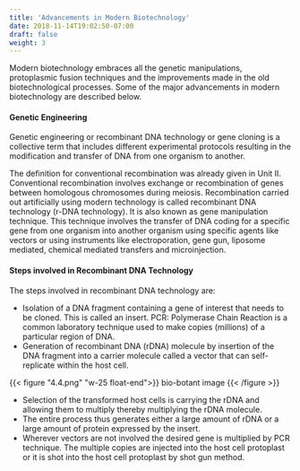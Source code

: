 ```yaml
---
title: 'Advancements in Modern Biotechnology'
date: 2018-11-14T19:02:50-07:00
draft: false
weight: 3
---
```


Modern biotechnology embraces all the genetic manipulations, protoplasmic fusion techniques and the improvements made in the old biotechnological processes. Some of the major advancements in modern biotechnology are described below.

#### Genetic Engineering

Genetic engineering or recombinant DNA technology or gene cloning is a collective term that includes different experimental protocols resulting in the modification and transfer of DNA from one organism to another.

The definition for conventional recombination was already given in Unit II. Conventional recombination involves exchange or recombination of genes between homologous chromosomes during meiosis. Recombination carried out artificially using modern technology is called recombinant DNA technology (r-DNA technology). It is also known as gene manipulation technique. This technique involves the transfer of DNA coding for a specific gene from one organism into another organism using specific agents like vectors or using instruments like electroporation, gene gun, liposome mediated, chemical mediated transfers and microinjection.

#### Steps involved in Recombinant DNA Technology 

The steps involved in recombinant DNA technology are:

- Isolation of a DNA fragment containing a gene of interest that needs to be cloned. This is called an insert. PCR: Polymerase Chain Reaction is a common laboratory technique used to make copies (millions) of a particular region of DNA.
- Generation of recombinant DNA (rDNA) molecule by insertion of the DNA fragment into a carrier molecule called a vector that can self-replicate within the host cell.

{{< figure "4.4.png" "w-25 float-end">}}
bio-botant image
{{< /figure >}}

- Selection of the transformed host cells is carrying the rDNA and allowing them to multiply thereby multiplying the rDNA molecule.
- The entire process thus generates either a large amount of rDNA or a large amount of protein expressed by the insert.
- Wherever vectors are not involved the desired gene is multiplied by PCR technique. The multiple copies are injected into the host cell protoplast or it is shot into the host cell protoplast by shot gun method.